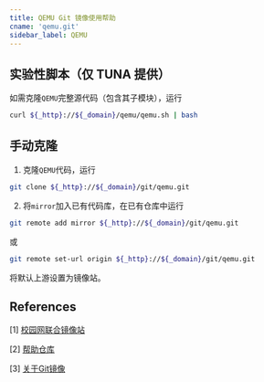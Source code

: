 ```yaml
---
title: QEMU Git 镜像使用帮助
cname: 'qemu.git'
sidebar_label: QEMU
---
```


## 实验性脚本（仅 TUNA 提供）

如需克隆`QEMU`完整源代码（包含其子模块），运行

```bash varcode
curl ${_http}://${_domain}/qemu/qemu.sh | bash
```

## 手动克隆

1. 克隆`QEMU`代码，运行

```bash varcode
git clone ${_http}://${_domain}/git/qemu.git
```

2. 将`mirror`加入已有代码库，在已有仓库中运行

```bash varcode
git remote add mirror ${_http}://${_domain}/git/qemu.git
```

或

```bash varcode
git remote set-url origin ${_http}://${_domain}/git/qemu.git
```

将默认上游设置为镜像站。

## References

[1] [校园网联合镜像站](https://mirrors.cernet.edu.cn/about)

[2] [帮助仓库](https://github.com/mirrorz-org/mirrorz-help)

[3] [关于Git镜像](https://hustmirror.cn/docs/about-git)
